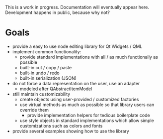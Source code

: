 This is a work in progress. Documentation will eventually appear here. Development happens in public, because why not?

# Goals

* provide a easy to use node editing library for Qt Widgets / QML
* implement common functionality:
  * provide standard implementations with all / as much functionally as possible
  * built-in cut / copy / paste
  * built-in undo / redo
  * built-in serialization (JSON)
* do not force a data representation on the user, use an adapter
  * modeled after QAbstractItemModel
* still maintain customizability
  * create objects using user-provided / customized factories 
  * use virtual methods as much as possible so that library users can override them
    * provide implementation helpers for tedious boilerplate code
  * use style objects in standard implementations which allow simple customizations such as colors and fonts
* provide several examples showing how to use the library
